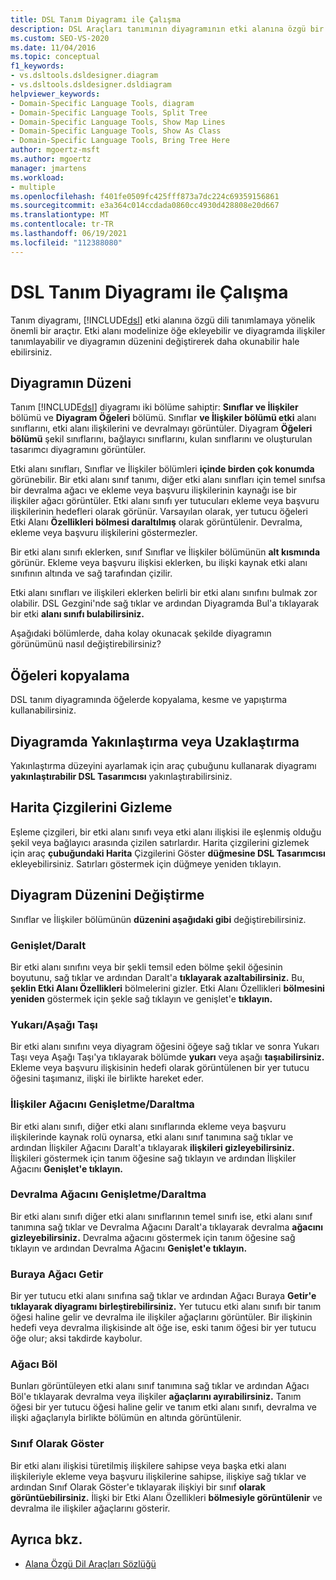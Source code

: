 ```yaml
---
title: DSL Tanım Diyagramı ile Çalışma
description: DSL Araçları tanımının diyagramının etki alanına özgü bir dil tanımlamaya yönelik önemli bir araç olduğunu öğrenin.
ms.custom: SEO-VS-2020
ms.date: 11/04/2016
ms.topic: conceptual
f1_keywords:
- vs.dsltools.dsldesigner.diagram
- vs.dsltools.dsldesigner.dsldiagram
helpviewer_keywords:
- Domain-Specific Language Tools, diagram
- Domain-Specific Language Tools, Split Tree
- Domain-Specific Language Tools, Show Map Lines
- Domain-Specific Language Tools, Show As Class
- Domain-Specific Language Tools, Bring Tree Here
author: mgoertz-msft
ms.author: mgoertz
manager: jmartens
ms.workload:
- multiple
ms.openlocfilehash: f401fe0509fc425fff873a7dc224c69359156861
ms.sourcegitcommit: e3a364c014ccdada0860cc4930d428808e20d667
ms.translationtype: MT
ms.contentlocale: tr-TR
ms.lasthandoff: 06/19/2021
ms.locfileid: "112388080"
---
```

# <a name="working-with-the-dsl-definition-diagram"></a>DSL Tanım Diyagramı ile Çalışma
Tanım diyagramı, [!INCLUDE[dsl](../modeling/includes/dsl_md.md)] etki alanına özgü dili tanımlamaya yönelik önemli bir araçtır. Etki alanı modelinize öğe ekleyebilir ve diyagramda ilişkiler tanımlayabilir ve diyagramın düzenini değiştirerek daha okunabilir hale ebilirsiniz.

## <a name="the-layout-of-the-diagram"></a>Diyagramın Düzeni
 Tanım [!INCLUDE[dsl](../modeling/includes/dsl_md.md)] diyagramı iki bölüme sahiptir: **Sınıflar ve İlişkiler** bölümü ve **Diyagram Öğeleri** bölümü. Sınıflar **ve İlişkiler bölümü etki** alanı sınıflarını, etki alanı ilişkilerini ve devralmayı görüntüler. Diyagram **Öğeleri bölümü** şekil sınıflarını, bağlayıcı sınıflarını, kulan sınıflarını ve oluşturulan tasarımcı diyagramını görüntüler.

 Etki alanı sınıfları, Sınıflar ve İlişkiler bölümleri **içinde birden çok konumda** görünebilir. Bir etki alanı sınıf tanımı, diğer etki alanı sınıfları için temel sınıfsa bir devralma ağacı ve ekleme veya başvuru ilişkilerinin kaynağı ise bir ilişkiler ağacı görüntüler. Etki alanı sınıfı yer tutucuları ekleme veya başvuru ilişkilerinin hedefleri olarak görünür. Varsayılan olarak, yer tutucu öğeleri Etki Alanı **Özellikleri bölmesi daraltılmış** olarak görüntülenir. Devralma, ekleme veya başvuru ilişkilerini göstermezler.

 Bir etki alanı sınıfı eklerken, sınıf Sınıflar ve İlişkiler bölümünün **alt kısmında** görünür. Ekleme veya başvuru ilişkisi eklerken, bu ilişki kaynak etki alanı sınıfının altında ve sağ tarafından çizilir.

 Etki alanı sınıfları ve ilişkileri eklerken belirli bir etki alanı sınıfını bulmak zor olabilir. DSL Gezgini'nde sağ tıklar ve  ardından Diyagramda Bul'a tıklayarak bir etki **alanı sınıfı bulabilirsiniz.**

 Aşağıdaki bölümlerde, daha kolay okunacak şekilde diyagramın görünümünü nasıl değiştirebilirsiniz?

## <a name="copying-elements"></a>Öğeleri kopyalama
 DSL tanım diyagramında öğelerde kopyalama, kesme ve yapıştırma kullanabilirsiniz.

## <a name="zooming-in-or-out-on-the-diagram"></a>Diyagramda Yakınlaştırma veya Uzaklaştırma
 Yakınlaştırma düzeyini ayarlamak için araç çubuğunu kullanarak diyagramı **yakınlaştırabilir DSL Tasarımcısı** yakınlaştırabilirsiniz.

## <a name="hiding-map-lines"></a>Harita Çizgilerini Gizleme
 Eşleme çizgileri, bir etki alanı sınıfı veya etki alanı ilişkisi ile eşlenmiş olduğu şekil veya bağlayıcı arasında çizilen satırlardır. Harita çizgilerini gizlemek için araç **çubuğundaki Harita** Çizgilerini Göster **düğmesine DSL Tasarımcısı** ekleyebilirsiniz. Satırları göstermek için düğmeye yeniden tıklayın.

## <a name="changing-the-diagram-layout"></a>Diyagram Düzenini Değiştirme
 Sınıflar ve İlişkiler bölümünün **düzenini aşağıdaki gibi** değiştirebilirsiniz.

### <a name="expandcollapse"></a>Genişlet/Daralt
 Bir etki alanı sınıfını veya bir şekli temsil eden bölme şekil öğesinin boyutunu, sağ tıklar ve ardından Daralt'a **tıklayarak azaltabilirsiniz.** Bu, **şeklin Etki Alanı Özellikleri** bölmelerini gizler. Etki Alanı Özellikleri **bölmesini yeniden** göstermek için şekle sağ tıklayın ve genişlet'e **tıklayın.**

### <a name="move-updown"></a>Yukarı/Aşağı Taşı
 Bir etki alanı sınıfını veya diyagram öğesini öğeye sağ tıklar ve sonra Yukarı Taşı veya Aşağı Taşı'ya tıklayarak bölümde **yukarı** veya aşağı **taşıabilirsiniz.** Ekleme veya başvuru ilişkisinin hedefi olarak görüntülenen bir yer tutucu öğesini taşımanız, ilişki ile birlikte hareket eder.

### <a name="expandcollapse-relationships-tree"></a>İlişkiler Ağacını Genişletme/Daraltma
 Bir etki alanı sınıfı, diğer etki alanı sınıflarında ekleme veya başvuru ilişkilerinde kaynak rolü oynarsa, etki alanı sınıf tanımına sağ tıklar ve ardından İlişkiler Ağacını Daralt'a tıklayarak **ilişkileri gizleyebilirsiniz.** İlişkileri göstermek için tanım öğesine sağ tıklayın ve ardından İlişkiler Ağacını **Genişlet'e tıklayın.**

### <a name="expandcollapse-inheritance-tree"></a>Devralma Ağacını Genişletme/Daraltma
 Bir etki alanı sınıfı diğer etki alanı sınıflarının temel sınıfı ise, etki alanı sınıf tanımına sağ tıklar ve Devralma Ağacını Daralt'a tıklayarak devralma **ağacını gizleyebilirsiniz.** Devralma ağacını göstermek için tanım öğesine sağ tıklayın ve ardından Devralma Ağacını **Genişlet'e tıklayın.**

### <a name="bring-tree-here"></a>Buraya Ağacı Getir
 Bir yer tutucu etki alanı sınıfına sağ tıklar ve ardından Ağacı Buraya **Getir'e tıklayarak diyagramı birleştirebilirsiniz.** Yer tutucu etki alanı sınıfı bir tanım öğesi haline gelir ve devralma ile ilişkiler ağaçlarını görüntüler. Bir ilişkinin hedefi veya devralma ilişkisinde alt öğe ise, eski tanım öğesi bir yer tutucu öğe olur; aksi takdirde kaybolur.

### <a name="split-tree"></a>Ağacı Böl
 Bunları görüntüleyen etki alanı sınıf tanımına sağ tıklar ve ardından Ağacı Böl'e tıklayarak devralma veya ilişkiler **ağaçlarını ayırabilirsiniz.** Tanım öğesi bir yer tutucu öğesi haline gelir ve tanım etki alanı sınıfı, devralma ve ilişki ağaçlarıyla birlikte bölümün en altında görüntülenir.

### <a name="show-as-class"></a>Sınıf Olarak Göster
 Bir etki alanı ilişkisi türetilmiş ilişkilere sahipse veya başka etki alanı ilişkileriyle ekleme veya başvuru ilişkilerine sahipse, ilişkiye sağ tıklar ve ardından Sınıf Olarak Göster'e tıklayarak ilişkiyi bir sınıf **olarak görüntüebilirsiniz.** İlişki bir Etki Alanı Özellikleri **bölmesiyle görüntülenir** ve devralma ile ilişkiler ağaçlarını gösterir.

## <a name="see-also"></a>Ayrıca bkz.

- [Alana Özgü Dil Araçları Sözlüğü](/previous-versions/bb126564(v=vs.100))